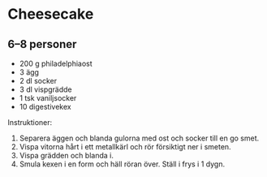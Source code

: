 Cheesecake
==========

6–8 personer
------------

-	200 g philadelphiaost
-	3 ägg
-	2 dl socker
-	3 dl vispgrädde
-	1 tsk vaniljsocker
-	10 digestivekex

Instruktioner:

1.	Separera äggen och blanda gulorna med ost och socker till en go smet.
2.	Vispa vitorna hårt i ett metallkärl och rör försiktigt ner i smeten.
3.	Vispa grädden och blanda i.
4.	Smula kexen i en form och häll röran över. Ställ i frys i 1 dygn.
